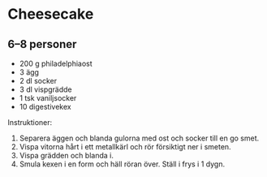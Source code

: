 Cheesecake
==========

6–8 personer
------------

-	200 g philadelphiaost
-	3 ägg
-	2 dl socker
-	3 dl vispgrädde
-	1 tsk vaniljsocker
-	10 digestivekex

Instruktioner:

1.	Separera äggen och blanda gulorna med ost och socker till en go smet.
2.	Vispa vitorna hårt i ett metallkärl och rör försiktigt ner i smeten.
3.	Vispa grädden och blanda i.
4.	Smula kexen i en form och häll röran över. Ställ i frys i 1 dygn.
